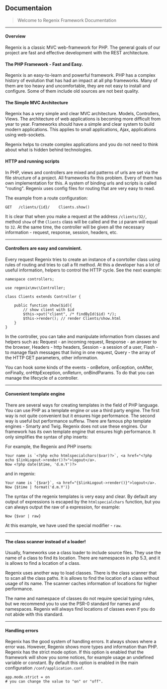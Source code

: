 ## Documentaion

> Welcome to Regenix Framework Documentation

---

#### Overview
Regenix is a classic MVC web-framework for PHP. The general goals of our project are
fast and effective development with the REST architecture.


#### The PHP Framework - Fast and Easy.
Regenix is an easy-to-learn and powerful framework. PHP has a complex history of
evolution that has had an impact at all php frameworks. Many of them are
too heavy and uncomfortable, they are not easy to install and configure. Some
of them include old sources are not best quality.

#### The Simple MVC Architecture
Regenix has a very simple and clear MVC architecture. Models, Controllers, Views.
The architecture of web applications is becoming more difficult from year to year.
Frameworks should have a simple and clear system to build modern applications.
This applies to small applications, Ajax, applications using web-sockets.

Regenix helps to create complex applications and you do not need to think 
about what is hidden behind technologies.

#### HTTP and running scripts
In PHP, views and controllers are mixed and patterns of urls are set via the file structure of a project.
All frameworks fix this problem. Every of them has own implementation for this. A system of binding urls 
and scripts is called "routing". Regenix uses config files for routing that are very easy to read.

The example from a route configuration: 

    GET   /clients/{id}/    Clients.show()
  
It is clear that when you make a request at the address `/clients/32/`, method `show` of 
the `Clients` class will be called and the `id` param will equal to `32`. At the same time, 
the controller will be given all the necessary information - request, response, session, headers, etc.

---


#### Controllers are easy and convinient.
Every request Regenix tries to create an instance of a conrtoller class using rules of routing 
and tries to call a fit method. At this a developer has a lot of useful information, 
helpers to control the HTTP cycle. See the next example:


    namespace controllers;
    
    use regenix\mvc\Controller;
    
    class Clients extends Controller {
    
        public function show($id){
            // show client with $id
            $this->put("client", /* findById($id) */);
            $this->render(); // render Clients/show.html
        }
    }


In the controller, you can take and manipulate information from classes and helpers such as: 
Request - an incoming request, Response - an answer to the browser, Headers - http headers, 
Session - a session of a user, Flash - to manage flash messages that living in one request, 
Query - the array of the HTTP GET parameters, other information.

You can hook some kinds of the events - onBefore, onEception, onAfter, onFinally,
onHttpException, onReturn, onBindParams. To do that you can manage the lifecycle 
of a controller.

---

#### Convenient template engine
There are several ways for creating templates in the field of PHP language.
You can use PHP as a template engine or use a third party engine. 
The first way is not quite convenient but it ensures hige performance. 
The second way is useful but performance sufferы. There are famous php 
template engines - Smarty and Twig. Regenix does not use these engines.
Our framework has its own template engine that ensures high performance. 
It only simplifies the syntax of php inserts:

For example, the Regenix and PHP inserts:

    Your name is `<?php echo htmlspecialchars($var)?>`, <a href="<?php echo $linkLogout->render()?>">logout</a>.
    Now <?php date($time, 'd.m.Y')?>

and in regenix:

    Your name is `{$var}`, <a href="{$linkLogout->render()}">logout</a>.
    Now {$time | format('d.m.Y')}
    
The syntax of the regenix templates is very easy and clear. 
By default any output of expressions is escaped by the `htmlspecialchars` 
function, but you can always output the raw of a expression, for example:

	Now {$var | raw}
	
At this example, we have used the special modifier - `raw`. 

---

#### The class scanner instead of a loader!
Usually, frameworks use a class loader to include source files. They use the name of a class to
find its location. There are namespaces in php 5.3, and it is allows to find a location of a class. 

Regenix uses another way to load classes. There is the class scanner that to scan 
all the class paths. It is allows to find the location of a class without usage of its name.
The scanner caches information of locations for higher performance.

The name and namespace of classes do not require special typing rules, but we recommend you to use
the PSR-0 standard for names and namespaces. Regenix will always find locations of classes even
if you do not abide with this standard. 

---

#### Handling errors
Regenix has the good system of handling errors. It always shows where a error was. However, Regenix shows 
more types and information than PHP. Regenix has the strict mode option. If this option is enabled that 
the framework will show you some notices, for example usage an undefined variable or constant. 
By default this option is enabled in the main configuration `/conf/application.conf`.

	
	app.mode.strict = on
	# you can change the value to "on" or "off". 





  
